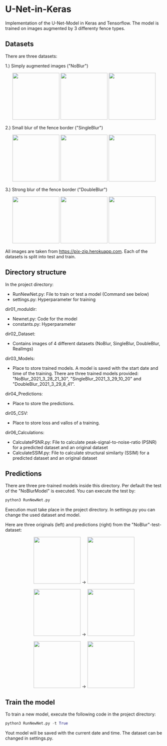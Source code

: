 # U-Net-in-Keras
Implementation of the U-Net-Model in Keras and Tensorflow.
The model is trained on images augmented by 3 differenty fence types. 

## Datasets
There are three datasets: 

1.) Simply augmented images ("NoBlur")
<p align="center"> 
<img src="https://user-images.githubusercontent.com/77172165/120307943-d7d6d200-c2d3-11eb-83ce-9eedc62fb21d.jpg" height="150"> <img src="https://user-images.githubusercontent.com/77172165/120308531-7cf1aa80-c2d4-11eb-9fea-3294ac3fd574.jpg" height = "150"> <img src="https://user-images.githubusercontent.com/77172165/120308728-b3c7c080-c2d4-11eb-9e41-e1ccb566c3b4.jpg" height ="150">


2.) Small blur of the fence border ("SingleBlur")
<p align="center">  
<img src="https://user-images.githubusercontent.com/77172165/120317375-d52daa00-c2de-11eb-9786-afa8b4548c8c.jpg" height = "150"> <img src="https://user-images.githubusercontent.com/77172165/120317533-05754880-c2df-11eb-89c8-91ffc04ceefc.jpg" height= "150"> <img src="https://user-images.githubusercontent.com/77172165/120317598-1faf2680-c2df-11eb-8aa2-703124ae17dd.jpg" height= "150">


3.) Strong blur of the fence border ("DoubleBlur")
<p align="center">  
<img src="https://user-images.githubusercontent.com/77172165/120317749-508f5b80-c2df-11eb-819b-e42300a6c01c.jpg" height="150"> <img src="https://user-images.githubusercontent.com/77172165/120317805-61d86800-c2df-11eb-94b2-ef17b712ea88.jpg" height="150"> <img src="https://user-images.githubusercontent.com/77172165/120317855-6ef55700-c2df-11eb-85e0-e4b0e15c4754.jpg" height="150">


All images are taken from https://pix-zip.herokuapp.com. Each of the datasets is split into test and train. 

## Directory structure

In the project directory: 


* RunNewNet.py: File to train or test a model (Command see below)
* settings.py: Hyperparameter for training

dir01_moduldir: 

* Newnet.py: Code for the model
* constants.py: Hyperparameter


dir02_Dataset: 

* Contains images of 4 different datasets (NoBlur, SingleBlur, DoubleBlur, RealImgs)

dir03_Models:

* Place to store trained models. A model is saved with the start date and time of the training. There are three trained models provided: "NoBlur_2021_3_28_21_30", "SingleBlur_2021_3_29_10_20" and "DoubleBlur_2021_3_29_8_41".

dir04_Predictions: 

* Place to store the predictions. 

dir05_CSV:

* Place to store loss and vallos of a training. 

dir06_Calculations: 

* CalculatePSNR.py: File to calculate peak-signal-to-noise-ratio (PSNR) for a predicted dataset and an original dataset
* CalculateSSIM.py: File to calculate structural similarty (SSIM) for a predicted dataset and an original dataset 


## Predictions
There are three pre-trained models inside this directory. Per default the test of the "NoBlurModel" is executed. You can execute the test by: 

```python
python3 RunNewNet.py 
```
Execution must take place in the project directory. In settings.py you can change the used dataset and model.

Here are three originals (left) and predictions (right) from the "NoBlur"-test-dataset:
<p align="center">
<img src="https://user-images.githubusercontent.com/77172165/120318162-d27f8480-c2df-11eb-91c2-8532e5abfd4c.jpg" height="150"> -> <img src="https://user-images.githubusercontent.com/77172165/120318371-107ca880-c2e0-11eb-84d5-a88d27da66b4.jpg" height="150">

<p align="center">
<img src= "https://user-images.githubusercontent.com/77172165/120318214-e1663700-c2df-11eb-9f73-48c590857aa1.jpg" height="150"> -> <img src= "https://user-images.githubusercontent.com/77172165/120318416-1d010100-c2e0-11eb-851c-abe39d86ba34.jpg" height="150">

<p align="center">
<img src="https://user-images.githubusercontent.com/77172165/120318274-f642ca80-c2df-11eb-8080-863f0ecf9da2.jpg" height="150"> -> <img src="https://user-images.githubusercontent.com/77172165/120318435-25593c00-c2e0-11eb-8811-910997e8d0ca.jpg" height = "150">


                                                                                                                 

 
## Train the model
To train a new model, execute the following code in the project directory:

```python
python3 RunNewNet.py -t True
```
Yout model will be saved with the current date and time. The dataset can be changed in settings.py.
